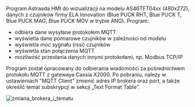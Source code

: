 Program Astraada HMI do wizualizacji na modelu AS46TFT04xx (480x272), danych z czujników firmy ELA Innovation (Blue PUCK RHT, Blue PUCK T, Blue PUCK MAG, Blue PUCK MOV w trybie ANG). Program:
  - odbiera dane wysyłane protokołem MQTT
  - wyświetla dane pomiarowe czujników w zależności od modelu
  - wyświetla moc sygnału (rssi) czujników
  - wyświetla stan połączenia MQTT
  - możliwość przesłania danych innymi protokołami, np. Modbus TCP/IP

Program został opracowany do odbierania wiadomości za pośrednictwem protokołu MQTT z gatewaya Cassia X2000. Po pobraniu, należy w ustawieniach "MQTT Client" zmienić adres IP brokera oraz port, a także określić temat subskrypcji w sekcji „Text Format Table”.

![zmiana_brokera_i_tematu](https://github.com/user-attachments/assets/114be716-f898-4425-abe8-692d7816eca2)
